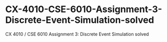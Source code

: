 # CX-4010-CSE-6010-Assignment-3-Discrete-Event-Simulation-solved
CX 4010 / CSE 6010 Assignment 3: Discrete Event Simulation solved
